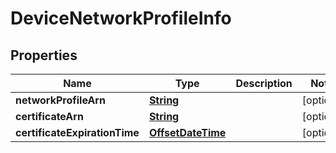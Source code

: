 

# DeviceNetworkProfileInfo


## Properties

| Name | Type | Description | Notes |
|------------ | ------------- | ------------- | -------------|
|**networkProfileArn** | [**String**](String.md) |  |  [optional] |
|**certificateArn** | [**String**](String.md) |  |  [optional] |
|**certificateExpirationTime** | [**OffsetDateTime**](OffsetDateTime.md) |  |  [optional] |



